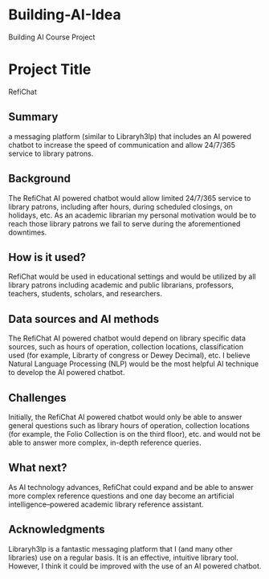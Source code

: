 # Building-AI-Idea
Building AI Course Project
<!-- This is the markdown template for the final project of the Building AI course, 
created by Reaktor Innovations and University of Helsinki. 
Copy the template, paste it to your GitHub README and edit! -->

# Project Title

RefiChat

## Summary

a messaging platform (similar to Libraryh3lp) that includes an AI powered chatbot to increase the speed of communication and allow 24/7/365 service to library patrons. 


## Background

The RefiChat AI powered chatbot would allow limited 24/7/365 service to library patrons, including after hours, during scheduled closings, on holidays, etc. As an academic librarian my personal motivation would be to reach those library patrons we fail to serve during the aforementioned downtimes.

## How is it used?

RefiChat would be used in educational settings and would be utilized by all library patrons including academic and public librarians, professors, teachers, students, scholars, and researchers.

## Data sources and AI methods

The RefiChat AI powered chatbot would depend on library specific data sources, such as hours of operation, collection locations, classification used (for example, Librarty of congress or Dewey Decimal), etc. I believe Natural Language Processing (NLP) would be the most helpful AI technique to develop the AI powered chatbot.

## Challenges

Initially, the RefiChat AI powered chatbot would only be able to answer general questions such as library hours of operation, collection locations (for example, the Folio Collection is on the third floor), etc. and would not be able to answer more complex, in-depth reference queries. 

## What next?

As AI technology advances, RefiChat could expand and be able to answer more complex reference questions and one day become an artificial intelligence–powered academic library reference assistant. 


## Acknowledgments

Libraryh3lp is a fantastic messaging platform that I (and many other libraries) use on a regular basis. It is an effective, intuitive library tool. However, I think it could be improved with the use of an AI powered chatbot.
